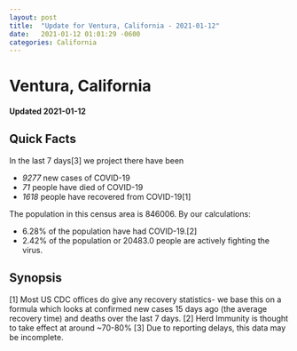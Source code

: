 ```yaml
---
layout: post
title:  "Update for Ventura, California - 2021-01-12"
date:   2021-01-12 01:01:29 -0600
categories: California
---
```


# Ventura, California
#### Updated 2021-01-12

## Quick Facts

In the last 7 days[3] we project there have been
- *9277* new cases of COVID-19
- *71* people have died of COVID-19
- *1618* people have recovered from COVID-19[1]

The population in this census area is 846006. By our calculations:
- 6.28% of the population have had COVID-19.[2]
- 2.42% of the population or 20483.0 people are actively fighting the virus.

## Synopsis




[1] Most US CDC offices do give any recovery statistics- we base this on a formula which looks at confirmed new cases
15 days ago (the average recovery time) and deaths over the last 7 days.
[2] Herd Immunity is thought to take effect at around ~70-80%
[3] Due to reporting delays, this data may be incomplete. 
    
